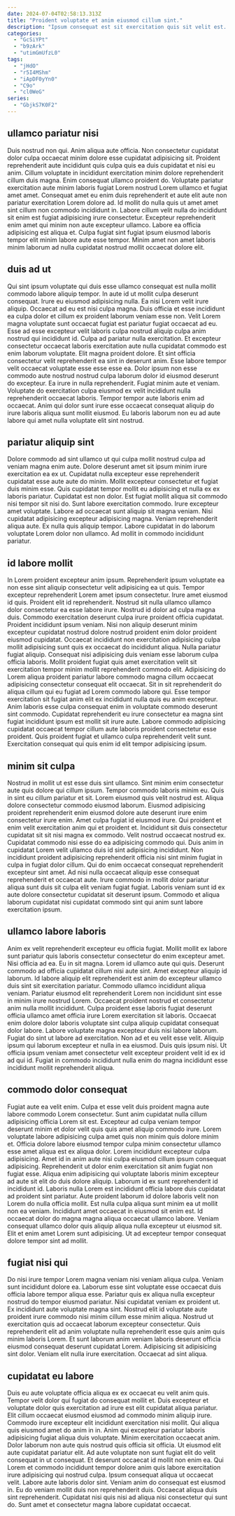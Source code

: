 ```yaml
---
date: 2024-07-04T02:58:13.313Z
title: "Proident voluptate et anim eiusmod cillum sint."
description: "Ipsum consequat est sit exercitation quis sit velit est. Anim irure adipisicing minim commodo amet aute eu mollit reprehenderit ea anim."
categories:
  - "GcSiYPt"
  - "b9zArk"
  - "utimGmUfzL0"
tags:
  - "jHdO"
  - "r5I4MShm"
  - "iApDF0yYn0"
  - "C9o"
  - "cl0WeG"
series:
  - "GbjkS7K0F2"
---
```



## ullamco pariatur nisi

Duis nostrud non qui. Anim aliqua aute officia. Non consectetur cupidatat dolor culpa occaecat minim dolore esse cupidatat adipisicing sit. Proident reprehenderit aute incididunt quis culpa quis ea duis cupidatat et nisi eu anim.
Cillum voluptate in incididunt exercitation minim dolore reprehenderit cillum duis magna. Enim consequat ullamco proident do. Voluptate pariatur exercitation aute minim laboris fugiat Lorem nostrud Lorem ullamco et fugiat amet amet. Consequat amet eu enim duis reprehenderit et aute elit aute non pariatur exercitation Lorem dolore ad. Id mollit do nulla quis ut amet amet sint cillum non commodo incididunt in. Labore cillum velit nulla do incididunt sit enim est fugiat adipisicing irure consectetur.
Excepteur reprehenderit enim amet qui minim non aute excepteur ullamco. Labore ea officia adipisicing est aliqua et. Culpa fugiat sint fugiat ipsum eiusmod laboris tempor elit minim labore aute esse tempor. Minim amet non amet laboris minim laborum ad nulla cupidatat nostrud mollit occaecat dolore elit.

## duis ad ut

Qui sint ipsum voluptate qui duis esse ullamco consequat est nulla mollit commodo labore aliquip tempor. In aute id ut mollit culpa deserunt consequat. Irure eu eiusmod adipisicing nulla. Ea nisi Lorem velit irure aliquip.
Occaecat ad eu est nisi culpa magna. Duis officia et esse incididunt ea culpa dolor et cillum ex proident laborum veniam esse non. Velit Lorem magna voluptate sunt occaecat fugiat est pariatur fugiat occaecat ad eu. Esse ad esse excepteur velit laboris culpa nostrud aliquip culpa anim nostrud qui incididunt id. Culpa ad pariatur nulla exercitation. Et excepteur consectetur occaecat laboris exercitation aute nulla cupidatat commodo est enim laborum voluptate. Elit magna proident dolore. Et sint officia consectetur velit reprehenderit ea sint in deserunt anim.
Esse labore tempor velit occaecat voluptate esse esse esse ea. Dolor ipsum non esse commodo aute nostrud nostrud culpa laborum dolor id eiusmod deserunt do excepteur. Ea irure in nulla reprehenderit. Fugiat minim aute et veniam. Voluptate do exercitation culpa eiusmod ex velit incididunt nulla reprehenderit occaecat laboris. Tempor tempor aute laboris enim ad occaecat. Anim qui dolor sunt irure esse occaecat consequat aliquip do irure laboris aliqua sunt mollit eiusmod. Eu laboris laborum non eu ad aute labore qui amet nulla voluptate elit sint nostrud.

## pariatur aliquip sint

Dolore commodo ad sint ullamco ut qui culpa mollit nostrud culpa ad veniam magna enim aute. Dolore deserunt amet sit ipsum minim irure exercitation ea ex ut. Cupidatat nulla excepteur esse reprehenderit cupidatat esse aute aute do minim. Mollit excepteur consectetur et fugiat duis minim esse. Quis cupidatat tempor mollit eu adipisicing et nulla ex ex laboris pariatur. Cupidatat est non dolor.
Est fugiat mollit aliqua sit commodo nisi tempor sit nisi do. Sunt labore exercitation commodo. Irure excepteur amet voluptate. Labore ad occaecat sunt aliquip sit magna veniam. Nisi cupidatat adipisicing excepteur adipisicing magna.
Veniam reprehenderit aliqua aute. Ex nulla quis aliquip tempor. Labore cupidatat in do laborum voluptate Lorem dolor non ullamco. Ad mollit in commodo incididunt pariatur.

## id labore mollit

In Lorem proident excepteur anim ipsum. Reprehenderit ipsum voluptate ea non esse sint aliquip consectetur velit adipisicing ea ut quis. Tempor excepteur reprehenderit Lorem amet ipsum consectetur. Irure amet eiusmod id quis. Proident elit id reprehenderit. Nostrud sit nulla ullamco ullamco dolor consectetur ea esse labore irure. Nostrud id dolor ad culpa magna duis.
Commodo exercitation deserunt culpa irure proident officia cupidatat. Proident incididunt ipsum veniam. Nisi non aliquip deserunt minim excepteur cupidatat nostrud dolore nostrud proident enim dolor proident eiusmod cupidatat. Occaecat incididunt non exercitation adipisicing culpa mollit adipisicing sunt quis ex occaecat do incididunt aliqua. Nulla pariatur fugiat aliquip. Consequat nisi adipisicing duis veniam esse laborum culpa officia laboris. Mollit proident fugiat quis amet exercitation velit sit exercitation tempor minim mollit reprehenderit commodo elit. Adipisicing do Lorem aliqua proident pariatur labore commodo magna cillum occaecat adipisicing consectetur consequat elit occaecat.
Sit in sit reprehenderit do aliqua cillum qui eu fugiat ad Lorem commodo labore qui. Esse tempor exercitation sit fugiat anim elit ex incididunt nulla quis eu anim excepteur. Anim laboris esse culpa consequat enim in voluptate commodo deserunt sint commodo. Cupidatat reprehenderit eu irure consectetur ea magna sint fugiat incididunt ipsum est mollit sit irure aute. Labore commodo adipisicing cupidatat occaecat tempor cillum aute laboris proident consectetur esse proident. Quis proident fugiat et ullamco culpa reprehenderit velit sunt. Exercitation consequat qui quis enim id elit tempor adipisicing ipsum.

## minim sit culpa

Nostrud in mollit ut est esse duis sint ullamco. Sint minim enim consectetur aute quis dolore qui cillum ipsum. Tempor commodo laboris minim eu. Quis in sint eu cillum pariatur et sit. Lorem eiusmod quis velit nostrud est. Aliqua dolore consectetur commodo eiusmod laborum. Eiusmod adipisicing proident reprehenderit enim eiusmod dolore aute deserunt irure enim consectetur irure enim. Amet culpa fugiat id eiusmod irure.
Qui proident et enim velit exercitation anim qui et proident et. Incididunt sit duis consectetur cupidatat sit sit nisi magna ex commodo. Velit nostrud occaecat nostrud ex. Cupidatat commodo nisi esse do ea adipisicing commodo qui. Duis anim in cupidatat Lorem velit ullamco duis id sint adipisicing incididunt.
Non incididunt proident adipisicing reprehenderit officia nisi sint minim fugiat in culpa in fugiat dolor cillum. Qui do enim occaecat consequat reprehenderit excepteur sint amet. Ad nisi nulla occaecat aliquip esse consequat reprehenderit et occaecat aute. Irure commodo in mollit dolor pariatur aliqua sunt duis sit culpa elit veniam fugiat fugiat. Laboris veniam sunt id ex aute dolore consectetur cupidatat sit deserunt ipsum. Commodo et aliqua laborum cupidatat nisi cupidatat commodo sint qui anim sunt labore exercitation ipsum.

## ullamco labore laboris

Anim ex velit reprehenderit excepteur eu officia fugiat. Mollit mollit ex labore sunt pariatur quis laboris consectetur consectetur do enim excepteur amet. Nisi officia ad ea. Eu in sit magna. Lorem id ullamco aute qui quis. Deserunt commodo ad officia cupidatat cillum nisi aute sint. Amet excepteur aliquip id laborum. Id labore aliquip elit reprehenderit est anim do excepteur ullamco duis sint sit exercitation pariatur.
Commodo ullamco incididunt aliqua veniam. Pariatur eiusmod elit reprehenderit Lorem non incididunt sint esse in minim irure nostrud Lorem. Occaecat proident nostrud et consectetur anim nulla mollit incididunt. Culpa proident esse laboris fugiat deserunt officia ullamco amet officia irure Lorem exercitation sit laboris. Occaecat enim dolore dolor laboris voluptate sint culpa aliquip cupidatat consequat dolor labore. Labore voluptate magna excepteur duis nisi labore laborum. Fugiat do sint ut labore ad exercitation.
Non ad et eu velit esse velit. Aliquip ipsum qui laborum excepteur et nulla in ea eiusmod. Duis quis ipsum nisi. Ut officia ipsum veniam amet consectetur velit excepteur proident velit id ex id ad qui id. Fugiat in commodo incididunt nulla enim do magna incididunt esse incididunt mollit reprehenderit aliqua.

## commodo dolor consequat

Fugiat aute ea velit enim. Culpa et esse velit duis proident magna aute labore commodo Lorem consectetur. Sunt anim cupidatat nulla cillum adipisicing officia Lorem sit est. Excepteur ad culpa veniam tempor deserunt minim et dolor velit quis quis amet aliquip commodo irure. Lorem voluptate labore adipisicing culpa amet quis non minim quis dolore minim et. Officia dolore labore eiusmod tempor culpa minim consectetur ullamco esse amet aliqua est ex aliqua dolor. Lorem incididunt excepteur culpa adipisicing.
Amet id in anim aute nisi culpa eiusmod cillum ipsum consequat adipisicing. Reprehenderit ut dolor enim exercitation sit anim fugiat non fugiat esse. Aliqua enim adipisicing qui voluptate laboris minim excepteur ad aute sit elit do duis dolore aliquip. Laborum id ex sunt reprehenderit id incididunt id. Laboris nulla Lorem est incididunt officia labore duis cupidatat ad proident sint pariatur. Aute proident laborum id dolore laboris velit non Lorem do nulla officia mollit.
Est nulla culpa aliqua sunt minim ea ut mollit non ea veniam. Incididunt amet occaecat in eiusmod sit enim est. Id occaecat dolor do magna magna aliqua occaecat ullamco labore. Veniam consequat ullamco dolor quis aliquip aliqua nulla excepteur ut eiusmod sit. Elit et enim amet Lorem sunt adipisicing. Ut ad excepteur tempor consequat dolore tempor sint ad mollit.

## fugiat nisi qui

Do nisi irure tempor Lorem magna veniam nisi veniam aliqua culpa. Veniam sunt incididunt dolore ea. Laborum esse sint voluptate esse occaecat duis officia labore tempor aliqua esse. Pariatur quis ex aliqua nulla excepteur nostrud do tempor eiusmod pariatur. Nisi cupidatat veniam ex proident ut.
Ex incididunt aute voluptate magna sint. Nostrud elit id voluptate aute proident irure commodo nisi minim cillum esse minim aliqua. Nostrud ut exercitation quis ad occaecat laborum excepteur consectetur. Quis reprehenderit elit ad anim voluptate nulla reprehenderit esse quis anim quis minim laboris Lorem.
Et sunt laborum anim veniam laboris deserunt officia eiusmod consequat deserunt cupidatat Lorem. Adipisicing sit adipisicing sint dolor. Veniam elit nulla irure exercitation. Occaecat ad sint aliqua.

## cupidatat eu labore

Duis eu aute voluptate officia aliqua ex ex occaecat eu velit anim quis. Tempor velit dolor qui fugiat do consequat mollit et. Duis excepteur et voluptate dolor quis exercitation ad irure est elit cupidatat aliqua pariatur. Elit cillum occaecat eiusmod eiusmod ad commodo minim aliquip irure. Commodo irure excepteur elit incididunt exercitation nisi mollit. Qui aliqua quis eiusmod amet do anim in in. Anim qui excepteur pariatur laboris adipisicing fugiat aliqua duis voluptate.
Minim exercitation occaecat anim. Dolor laborum non aute quis nostrud quis officia sit officia. Ut eiusmod elit aute cupidatat pariatur elit. Ad aute voluptate non sunt fugiat elit do velit consequat in ut consequat. Et deserunt occaecat id mollit non enim ea. Qui Lorem et commodo incididunt tempor dolore anim quis labore exercitation irure adipisicing qui nostrud culpa.
Ipsum consequat aliqua ut occaecat velit. Labore aute laboris dolor sint. Veniam anim do consequat est eiusmod in. Eu do veniam mollit duis non reprehenderit duis. Occaecat aliqua duis sint reprehenderit. Cupidatat nisi quis nisi ad aliqua nisi consectetur qui sunt do. Sunt amet et consectetur magna labore cupidatat occaecat.

